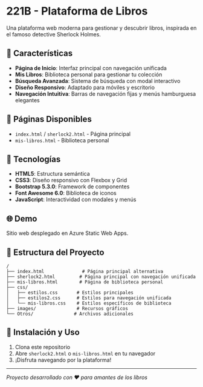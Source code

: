 # 221B - Plataforma de Libros

Una plataforma web moderna para gestionar y descubrir libros, inspirada en el famoso detective Sherlock Holmes.

## 🚀 Características

- **Página de Inicio**: Interfaz principal con navegación unificada
- **Mis Libros**: Biblioteca personal para gestionar tu colección
- **Búsqueda Avanzada**: Sistema de búsqueda con modal interactivo
- **Diseño Responsivo**: Adaptado para móviles y escritorio
- **Navegación Intuitiva**: Barras de navegación fijas y menús hamburguesa elegantes

## 📱 Páginas Disponibles

- `index.html` / `sherlock2.html` - Página principal
- `mis-libros.html` - Biblioteca personal

## 🎨 Tecnologías

- **HTML5**: Estructura semántica
- **CSS3**: Diseño responsivo con Flexbox y Grid
- **Bootstrap 5.3.0**: Framework de componentes
- **Font Awesome 6.0**: Biblioteca de iconos
- **JavaScript**: Interactividad con modales y menús

## 🌐 Demo

Sitio web desplegado en Azure Static Web Apps.

## 📄 Estructura del Proyecto

```
/
├── index.html              # Página principal alternativa
├── sherlock2.html         # Página principal con navegación unificada  
├── mis-libros.html        # Página de biblioteca personal
├── css/
│   ├── estilos.css       # Estilos principales
│   ├── estilos2.css      # Estilos para navegación unificada
│   └── mis-libros.css    # Estilos específicos de biblioteca
├── images/               # Recursos gráficos
└── Otros/               # Archivos adicionales
```

## 🚀 Instalación y Uso

1. Clona este repositorio
2. Abre `sherlock2.html` o `mis-libros.html` en tu navegador
3. ¡Disfruta navegando por la plataforma!

---

*Proyecto desarrollado con ❤️ para amantes de los libros*
